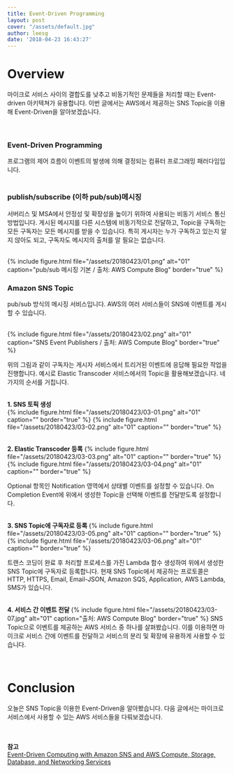 ```yaml
---
title: Event-Driven Programming
layout: post
cover: "/assets/default.jpg"
author: leesg
date: '2018-04-23 16:43:27'
---
```


# Overview
마이크로 서비스 사이의 결합도를 낮추고 비동기적인 문제들을 처리할 때는 Event-driven 아키텍쳐가 유용합니다. 이번 글에서는 AWS에서 제공하는 SNS Topic을 이용해 Event-Driven을 알아보겠습니다. <br><br><br>


### Event-Driven Programming
프로그램의 제어 흐름이 이벤트의 발생에 의해 결정되는 컴퓨터 프로그래밍 패러다임입니다. <br><br>
 
### publish/subscribe (이하 pub/sub)메시징
 서버리스 및 MSA에서 안정성 및 확장성을 높이기 위하여 사용되는 비동기 서비스 통신 방법입니다. 게시된 메시지를 다른 시스템에 비동기적으로 전달하고, Topic을 구독하는 모든 구독자는 모든 메시지를 받을 수 있습니다. 특히 게시자는 누가 구독하고 있는지 알지 않아도 되고, 구독자도 메시지의 출처를 알 필요는 없습니다. <br><br>

{% include figure.html file="/assets/20180423/01.png" alt="01" caption="pub/sub 메시징 기본 / 출처: AWS Compute Blog" border="true" %} <br>

### Amazon SNS Topic 
pub/sub 방식의 메시징 서비스입니다. AWS의 여러 서비스들이 SNS에 이벤트를 게시할 수 있습니다. <br><br>

{% include figure.html file="/assets/20180423/02.png" alt="01" caption="SNS Event Publishers / 출처: AWS Compute Blog" border="true" %}

위의 그림과 같이 구독자는 게시자 서비스에서 트리거된 이벤트에 응답해 필요한 작업을 진행합니다. 예시로 Elastic Transcoder 서비스에서의 Topic을 활용해보겠습니다. 네 가지의 순서를 거칩니다. <br><br>

<b>1. SNS 토픽 생성</b>  
{% include figure.html file="/assets/20180423/03-01.png" alt="01" caption="" border="true" %}
{% include figure.html file="/assets/20180423/03-02.png" alt="01" caption="" border="true" %}
<br><br>

<b>2. Elastic Transcoder 등록</b> 
{% include figure.html file="/assets/20180423/03-03.png" alt="01" caption="" border="true" %}
{% include figure.html file="/assets/20180423/03-04.png" alt="01" caption="" border="true" %}

Optional 항목인 Notification 영역에서 상태별 이벤트를 설정할 수 있습니다. On Completion Event에 위에서 생성한 Topic을 선택해 이벤트를 전달받도록 설정합니다. <br><br>


<b>3. SNS Topic에 구독자로 등록 </b>
{% include figure.html file="/assets/20180423/03-05.png" alt="01" caption="" border="true" %}
{% include figure.html file="/assets/20180423/03-06.png" alt="01" caption="" border="true" %}

트랜스 코딩이 완료 후 처리할 프로세스를 가진 Lambda 함수 생성하여 위에서 생성한 SNS Topic에 구독자로 등록합니다. 현재 SNS Topic에서 제공하는 프로토콜은 HTTP, HTTPS, Email, Email-JSON, Amazon SQS, Application, AWS Lambda, SMS가 있습니다.<br><br>  


<b>4. 서비스 간 이벤트 전달  </b>
{% include figure.html file="/assets/20180423/03-07.jpg" alt="01" caption="출처: AWS Compute Blog" border="true" %}
SNS Topic으로 이벤트를 제공하는 AWS 서비스 중 하나를 살펴봤습니다. 이를 이용하면 마이크로 서비스 간에 이벤트를 전달하고 서비스의 분리 및 확장에 유용하게 사용할 수 있습니다. <br><br><br>


# Conclusion
오늘은 SNS Topic을 이용한 Event-Driven을 알아봤습니다. 다음 글에서는 마이크로 서비스에서 사용할 수 있는 AWS 서비스들을 다뤄보겠습니다.<br><br><br>



**참고**<br>
[Event-Driven Computing with Amazon SNS and AWS Compute, Storage, Database, and Networking Services](https://aws.amazon.com/ko/blogs/compute/event-driven-computing-with-amazon-sns-compute-storage-database-and-networking-services/)